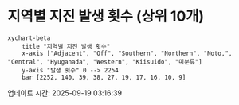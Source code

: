 # 지역별 지진 발생 횟수 (상위 10개)

```mermaid
xychart-beta
    title "지역별 지진 발생 횟수"
    x-axis ["Adjacent", "Off", "Southern", "Northern", "Noto,", "Central", "Hyuganada", "Western", "Kiisuido", "미분류"]
    y-axis "발생 횟수" 0 --> 2254
    bar [2252, 140, 39, 38, 27, 19, 17, 16, 10, 9]
```

업데이트 시간: 2025-09-19 03:16:39
